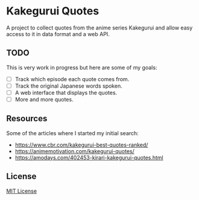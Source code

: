 # Kakegurui Quotes
A project to collect quotes from the anime series Kakegurui and allow easy access to it in data format and a web API.

## TODO
This is very work in progress but here are some of my goals:

- [ ] Track which episode each quote comes from.
- [ ] Track the original Japanese words spoken.
- [ ] A web interface that displays the quotes.
- [ ] More and more quotes.

## Resources
Some of the articles where I started my initial search:

* <https://www.cbr.com/kakegurui-best-quotes-ranked/>
* <https://animemotivation.com/kakegurui-quotes/>
* <https://amodays.com/402453-kirari-kakegurui-quotes.html>

## License
[MIT License](LICENSE)
